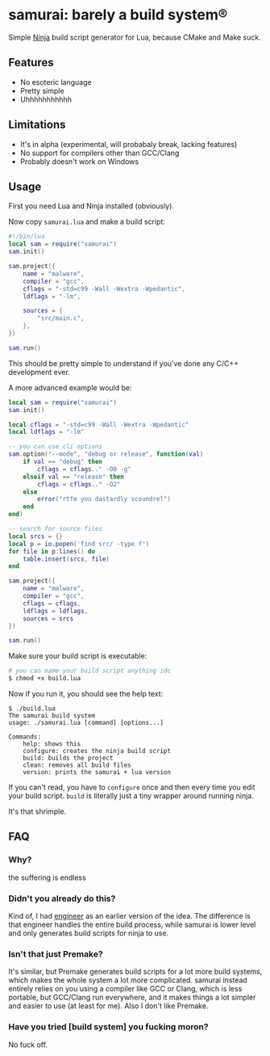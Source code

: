 # samurai: barely a build system®

Simple [Ninja](https://ninja-build.org) build script generator for Lua, because CMake and Make suck.

## Features

- No esoteric language
- Pretty simple
- Uhhhhhhhhhhh

## Limitations

- It's in alpha (experimental, will probabaly break, lacking features)
- No support for compilers other than GCC/Clang
- Probably doesn't work on Windows

## Usage

First you need Lua and Ninja installed (obviously).

Now copy `samurai.lua` and make a build script:

```lua
#!/bin/lua
local sam = require("samurai")
sam.init()

sam.project({
	name = "malware",
	compiler = "gcc",
	cflags = "-std=c99 -Wall -Wextra -Wpedantic",
	ldflags = "-lm",

	sources = {
		"src/main.c",
	},
})

sam.run()
```

This should be pretty simple to understand if you've done any C/C++ development ever.

A more advanced example would be:

```lua
local sam = require("samurai")
sam.init()

local cflags = "-std=c99 -Wall -Wextra -Wpedantic"
local ldflags = "-lm"

-- you can use cli options
sam.option("--mode", "debug or release", function(val)
	if val == "debug" then
		cflags = cflags.." -O0 -g"
	elseif val == "release" then
		cflags = cflags.." -O2"
	else
		error("rtfm you dastardly scoundrel")
	end
end)

-- search for source files
local srcs = {}
local p = io.popen('find src/ -type f')
for file in p:lines() do
	table.insert(srcs, file)
end

sam.project({
	name = "malware",
	compiler = "gcc",
	cflags = cflags,
	ldflags = ldflags,
	sources = srcs
})

sam.run()
```

Make sure your build script is executable:

```sh
# you can name your build script anything idc
$ chmod +x build.lua
```

Now if you run it, you should see the help text:

```plaintext
$ ./build.lua
The samurai build system
usage: ./samurai.lua [command] [options...]

Commands:
    help: shows this
    configure: creates the ninja build script
    build: builds the project
    clean: removes all build files
    version: prints the samurai + lua version
```

If you can't read, you have to `configure` once and then every time you edit your build script. `build` is literally just a tiny wrapper around running ninja.

It's that shrimple.

## FAQ

### Why?

the suffering is endless

### Didn't you already do this?

Kind of, I had [engineer](./engineerbuild/README.md) as an earlier version of the idea. The difference is that engineer handles the entire build process, while samurai is lower level and only generates build scripts for ninja to use.

### Isn't that just Premake?

It's similar, but Premake generates build scripts for a lot more build systems, which makes the whole system a lot more complicated. samurai instead entirely relies on you using a compiler like GCC or Clang, which is less portable, but GCC/Clang run everywhere, and it makes things a lot simpler and easier to use (at least for me). Also I don't like Premake.

### Have you tried \[build system] you fucking moron?

No fuck off.
